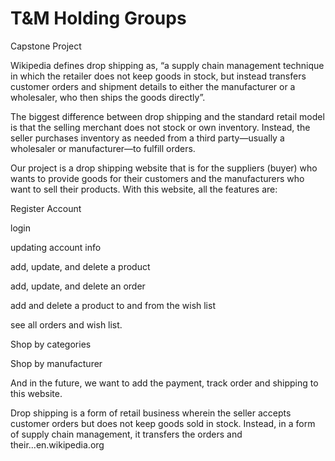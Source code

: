 # T&M Holding Groups
Capstone Project
    
Wikipedia defines drop shipping as, “a supply chain management technique in which the retailer does not keep goods in stock, but instead transfers customer orders and shipment details to either the manufacturer or a wholesaler, who then ships the goods directly”.

The biggest difference between drop shipping and the standard retail model is that the selling merchant does not stock or own inventory. Instead, the seller purchases inventory as needed from a third party—usually a wholesaler or manufacturer—to fulfill orders.

Our project is a drop shipping website that is for the suppliers (buyer) who wants to provide goods for their customers and the manufacturers who want to sell their products. With this website, all the features are:

Register Account

login

updating account info

add, update, and delete a product

add, update, and delete an order

add and delete a product to and from the wish list

see all orders and wish list.
	
Shop by categories

Shop by manufacturer

And in the future, we want to add the payment, track order and shipping to this website.


Drop shipping is a form of retail business wherein the seller accepts customer orders but does not keep goods sold in stock. Instead, in a form of supply chain management, it transfers the orders and their...en.wikipedia.org
